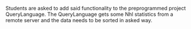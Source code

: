 Students are asked to add said functionality to the preprogrammed project
QueryLanguage. The QueryLanguage gets some Nhl statistics from a remote server 
and the data needs to be sorted in asked way.
